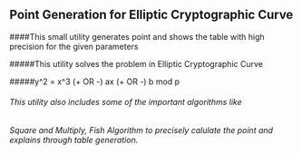## Point Generation for Elliptic Cryptographic Curve

####This small utility generates point and shows the table with high precision for the given parameters

#####This utility solves the problem in Elliptic Cryptographic Curve 

#####y^2 = x^3 (+ OR -) ax (+ OR -) b mod p

###### This utility also includes some of the important algorithms like 

###### Square and Multiply, Fish Algorithm to precisely calulate the point and explains through table generation.

